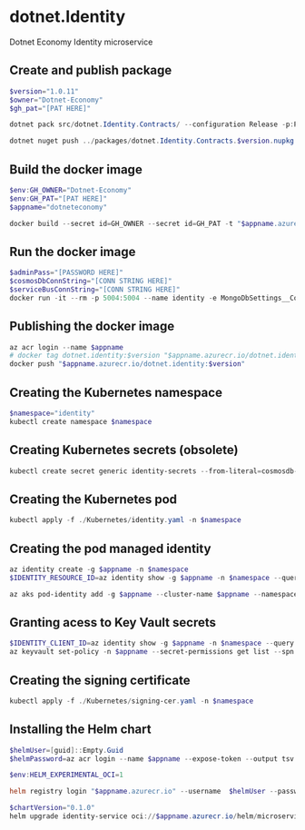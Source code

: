 # dotnet.Identity

Dotnet Economy Identity microservice

## Create and publish package

```powershell
$version="1.0.11"
$owner="Dotnet-Economy"
$gh_pat="[PAT HERE]"

dotnet pack src/dotnet.Identity.Contracts/ --configuration Release -p:PackageVersion=$version -p:RepositoryUrl=https://github.com/$owner/dotnet.Identity -o ../packages

dotnet nuget push ../packages/dotnet.Identity.Contracts.$version.nupkg --api-key $gh_pat --source "github"
```

## Build the docker image

```powershell
$env:GH_OWNER="Dotnet-Economy"
$env:GH_PAT="[PAT HERE]"
$appname="dotneteconomy"

docker build --secret id=GH_OWNER --secret id=GH_PAT -t "$appname.azurecr.io/dotnet.identity:$version" .
```

## Run the docker image

```powershell
$adminPass="[PASSWORD HERE]"
$cosmosDbConnString="[CONN STRING HERE]"
$serviceBusConnString="[CONN STRING HERE]"
docker run -it --rm -p 5004:5004 --name identity -e MongoDbSettings__ConnectionString=$cosmosDbConnString -e ServiceBusSettings__ConnectionString=$serviceBusConnString -e ServiceSettings__MessageBroker="SERVICEBUS" -e IdentitySettings__AdminUserPassword=$adminPass dotnet.identity:$version
```

## Publishing the docker image

```powershell
az acr login --name $appname
# docker tag dotnet.identity:$version "$appname.azurecr.io/dotnet.identity:$version"
docker push "$appname.azurecr.io/dotnet.identity:$version"
```

## Creating the Kubernetes namespace

```powershell
$namespace="identity"
kubectl create namespace $namespace
```

## Creating Kubernetes secrets (obsolete)

```powershell
kubectl create secret generic identity-secrets --from-literal=cosmosdb-connectionstring=$cosmosDbConnString --from-literal=servicebus-connectionstring=$serviceBusConnString --from-literal=admin-password=$adminPass -n $namespace
```

## Creating the Kubernetes pod

```powershell
kubectl apply -f ./Kubernetes/identity.yaml -n $namespace
```

## Creating the pod managed identity

```powershell
az identity create -g $appname -n $namespace
$IDENTITY_RESOURCE_ID=az identity show -g $appname -n $namespace --query id -otsv

az aks pod-identity add -g $appname --cluster-name $appname --namespace $namespace -n $namespace --identity-resource-id $IDENTITY_RESOURCE_ID
```

## Granting acess to Key Vault secrets

```powershell
$IDENTITY_CLIENT_ID=az identity show -g $appname -n $namespace --query clientId -otsv
az keyvault set-policy -n $appname --secret-permissions get list --spn $IDENTITY_CLIENT_ID
```

## Creating the signing certificate

```powershell
kubectl apply -f ./Kubernetes/signing-cer.yaml -n $namespace
```

## Installing the Helm chart

```powershell
$helmUser=[guid]::Empty.Guid
$helmPassword=az acr login --name $appname --expose-token --output tsv --query accessToken

$env:HELM_EXPERIMENTAL_OCI=1

helm registry login "$appname.azurecr.io" --username  $helmUser --password $helmPassword

$chartVersion="0.1.0"
helm upgrade identity-service oci://$appname.azurecr.io/helm/microservice --version $chartVersion -f ./helm/values.yaml -n $namespace --install #--debug
```
